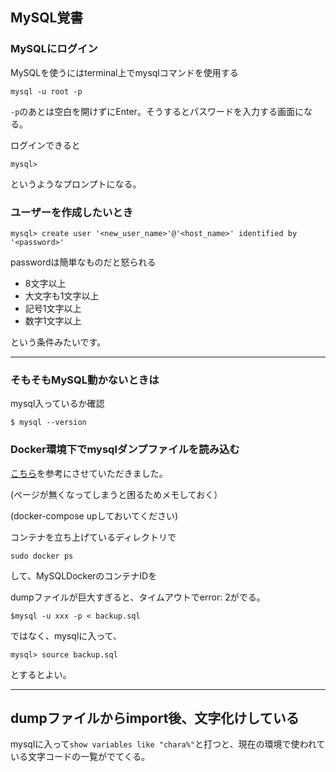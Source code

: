 ## MySQL覚書

### MySQLにログイン

MySQLを使うにはterminal上でmysqlコマンドを使用する

```
mysql -u root -p
```
`-p`のあとは空白を開けずにEnter。そうするとパスワードを入力する画面になる。

ログインできると
```
mysql>

```
というようなプロンプトになる。

### ユーザーを作成したいとき

```
mysql> create user '<new_user_name>'@'<host_name>' identified by '<password>'
```

passwordは簡単なものだと怒られる

- 8文字以上
- 大文字も1文字以上
- 記号1文字以上
- 数字1文字以上

という条件みたいです。

---
### そもそもMySQL動かないときは

mysql入っているか確認

```
$ mysql --version
```

### Docker環境下でmysqlダンプファイルを読み込む

[こちら](https://jablogs.com/detail/31379)を参考にさせていただきました。

(ページが無くなってしまうと困るためメモしておく）

(docker-compose upしておいてください)

コンテナを立ち上げているディレクトリで

```
sudo docker ps
```
して、MySQLDockerのコンテナIDを



dumpファイルが巨大すぎると、タイムアウトでerror: 2がでる。

```
$mysql -u xxx -p < backup.sql
```
ではなく、mysqlに入って、

```
mysql> source backup.sql
```
とするとよい。

---

## dumpファイルからimport後、文字化けしている

mysqlに入って`show variables like "chara%"`と打つと、現在の環境で使われている文字コードの一覧がでてくる。



